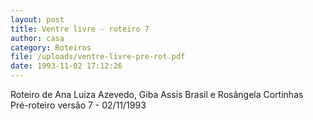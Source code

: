 ```yaml
---
layout: post
title: Ventre livre - roteiro 7
author: casa
category: Roteiros
file: /uploads/ventre-livre-pre-rot.pdf
date: 1993-11-02 17:12:26
---
```

Roteiro de Ana Luiza Azevedo, Giba Assis Brasil e Rosângela Cortinhas\
Pré-roteiro versão 7 - 02/11/1993